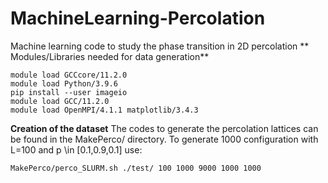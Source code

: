 # MachineLearning-Percolation
Machine learning code to study the phase transition in 2D percolation
** Modules/Libraries needed for data generation**
```
module load GCCcore/11.2.0 
module load Python/3.9.6
pip install --user imageio
module load GCC/11.2.0
module load OpenMPI/4.1.1 matplotlib/3.4.3
```
**Creation of the dataset**
The codes to generate the percolation lattices can be found in the MakePerco/ directory.
To generate 1000 configuration with L=100 and p \in [0.1,0.9,0.1] use: 
```
MakePerco/perco_SLURM.sh ./test/ 100 1000 9000 1000 1000
```

